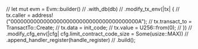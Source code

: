 // let mut evm = Evm::builder()
        //     .with_db(db)
        //     .modify_tx_env(|tx| {
        //         tx.caller = address!("000000000000000000000000000000000000000A");
        //         tx.transact_to = TransactTo::Create;
        //         tx.data = init_code;
        //         tx.value = U256::from(0);
        //     })
        //     .modify_cfg_env(|cfg| cfg.limit_contract_code_size = Some(usize::MAX))
        //     .append_handler_register(handle_register)
        //     .build();